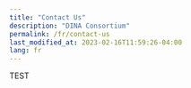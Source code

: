 ```yaml
---
title: "Contact Us"
description: "DINA Consortium"
permalink: /fr/contact-us
last_modified_at: 2023-02-16T11:59:26-04:00
lang: fr
---
```


TEST
